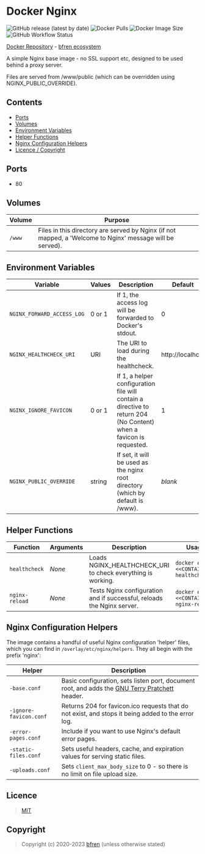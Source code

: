 # Docker Nginx

![GitHub release (latest by date)](https://img.shields.io/github/v/release/bfren/docker-nginx) ![Docker Pulls](https://img.shields.io/endpoint?url=https%3A%2F%2Fbfren.dev%2Fdocker%2Fpulls%2Fnginx) ![Docker Image Size](https://img.shields.io/endpoint?url=https%3A%2F%2Fbfren.dev%2Fdocker%2Fsize%2Fnginx) ![GitHub Workflow Status](https://img.shields.io/github/actions/workflow/status/bfren/docker-nginx/dev.yml?branch=main)

[Docker Repository](https://hub.docker.com/r/bfren/nginx) - [bfren ecosystem](https://github.com/bfren/docker)

A simple Nginx base image - no SSL support etc, designed to be used behind a proxy server.

Files are served from /www/public (which can be overridden using NGINX_PUBLIC_OVERRIDE).

## Contents

* [Ports](#ports)
* [Volumes](#volumes)
* [Environment Variables](#environment-variables)
* [Helper Functions](#helper-functions)
* [Nginx Configuration Helpers](#nginx-configuration-helpers)
* [Licence / Copyright](#licence)

## Ports

* 80

## Volumes

| Volume | Purpose                                                                                                   |
| ------ | --------------------------------------------------------------------------------------------------------- |
| `/www` | Files in this directory are served by Nginx (if not mapped, a 'Welcome to Nginx' message will be served). |

## Environment Variables

| Variable                   | Values | Description                                                                                                        | Default            |
| -------------------------- | ------ | ------------------------------------------------------------------------------------------------------------------ | ------------------ |
| `NGINX_FORWARD_ACCESS_LOG` | 0 or 1 | If 1, the access log will be forwarded to Docker's stdout.                                                         | 0                  |
| `NGINX_HEALTHCHECK_URI`    | URI    | The URI to load during the healthcheck.                                                                            | http://localhost   |
| `NGINX_IGNORE_FAVICON`     | 0 or 1 | If 1, a helper configuration file will contain a directive to return 204 (No Content) when a favicon is requested. | 1                  |
| `NGINX_PUBLIC_OVERRIDE`    | string | If set, it will be used as the nginx root directory (which by default is /www).                                    | *blank*            |

## Helper Functions

| Function       | Arguments | Description                                                            | Usage                                    |
| -------------- | --------- | ---------------------------------------------------------------------- | ---------------------------------------- |
| `healthcheck`  | *None*    | Loads NGINX_HEALTHCHECK_URI to check everything is working.            | `docker exec <<CONTAINER>> healthcheck`  |
| `nginx-reload` | *None*    | Tests Nginx configuration and if successful, reloads the Nginx server. | `docker exec <<CONTAINER>> nginx-reload` |

## Nginx Configuration Helpers

The image contains a handful of useful Nginx configuration 'helper' files, which you can find in `/overlay/etc/nginx/helpers`.  They all begin with the prefix 'nginx':

| Helper                 | Description                                                                                                                         |
| ---------------------- | ----------------------------------------------------------------------------------------------------------------------------------- |
| `-base.conf`           | Basic configuration, sets listen port, document root, and adds the [GNU Terry Pratchett](http://www.gnuterrypratchett.com/) header. |
| `-ignore-favicon.conf` | Returns 204 for favicon.ico requests that do not exist, and stops it being added to the error log.                                  |
| `-error-pages.conf`    | Include if you want to use Nginx's default error pages.                                                                             |
| `-static-files.conf`   | Sets useful headers, cache, and expiration values for serving static files.                                                         |
| `-uploads.conf`        | Sets `client_max_body_size` to 0 - so there is no limit on file upload size.                                                        |

## Licence

> [MIT](https://mit.bfren.dev/2020)

## Copyright

> Copyright (c) 2020-2023 [bfren](https://bfren.dev) (unless otherwise stated)
